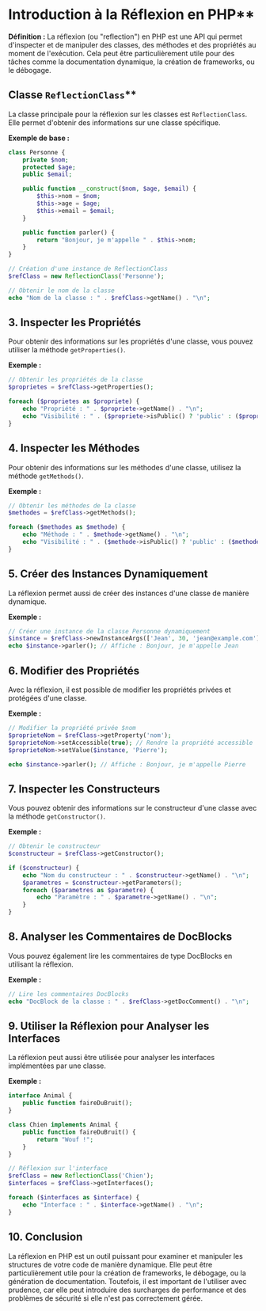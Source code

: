 # Introduction à la Réflexion en PHP**

**Définition :** La réflexion (ou "reflection") en PHP est une API qui permet d'inspecter et de manipuler des classes, des méthodes et des propriétés au moment de l'exécution. Cela peut être particulièrement utile pour des tâches comme la documentation dynamique, la création de frameworks, ou le débogage.

## Classe `ReflectionClass`**

La classe principale pour la réflexion sur les classes est `ReflectionClass`. Elle permet d'obtenir des informations sur une classe spécifique.

**Exemple de base :**

```php
class Personne {
    private $nom;
    protected $age;
    public $email;

    public function __construct($nom, $age, $email) {
        $this->nom = $nom;
        $this->age = $age;
        $this->email = $email;
    }

    public function parler() {
        return "Bonjour, je m'appelle " . $this->nom;
    }
}

// Création d'une instance de ReflectionClass
$refClass = new ReflectionClass('Personne');

// Obtenir le nom de la classe
echo "Nom de la classe : " . $refClass->getName() . "\n";
```

## **3. Inspecter les Propriétés**

Pour obtenir des informations sur les propriétés d'une classe, vous pouvez utiliser la méthode `getProperties()`.

**Exemple :**

```php
// Obtenir les propriétés de la classe
$proprietes = $refClass->getProperties();

foreach ($proprietes as $propriete) {
    echo "Propriété : " . $propriete->getName() . "\n";
    echo "Visibilité : " . ($propriete->isPublic() ? 'public' : ($propriete->isProtected() ? 'protected' : 'private')) . "\n";
}
```

## **4. Inspecter les Méthodes**

Pour obtenir des informations sur les méthodes d'une classe, utilisez la méthode `getMethods()`.

**Exemple :**

```php
// Obtenir les méthodes de la classe
$methodes = $refClass->getMethods();

foreach ($methodes as $methode) {
    echo "Méthode : " . $methode->getName() . "\n";
    echo "Visibilité : " . ($methode->isPublic() ? 'public' : ($methode->isProtected() ? 'protected' : 'private')) . "\n";
}
```

## **5. Créer des Instances Dynamiquement**

La réflexion permet aussi de créer des instances d'une classe de manière dynamique.

**Exemple :**

```php
// Créer une instance de la classe Personne dynamiquement
$instance = $refClass->newInstanceArgs(['Jean', 30, 'jean@example.com']);
echo $instance->parler(); // Affiche : Bonjour, je m'appelle Jean
```

## **6. Modifier des Propriétés**

Avec la réflexion, il est possible de modifier les propriétés privées et protégées d'une classe.

**Exemple :**

```php
// Modifier la propriété privée $nom
$proprieteNom = $refClass->getProperty('nom');
$proprieteNom->setAccessible(true); // Rendre la propriété accessible
$proprieteNom->setValue($instance, 'Pierre');

echo $instance->parler(); // Affiche : Bonjour, je m'appelle Pierre
```

## **7. Inspecter les Constructeurs**

Vous pouvez obtenir des informations sur le constructeur d'une classe avec la méthode `getConstructor()`.

**Exemple :**

```php
// Obtenir le constructeur
$constructeur = $refClass->getConstructor();

if ($constructeur) {
    echo "Nom du constructeur : " . $constructeur->getName() . "\n";
    $parametres = $constructeur->getParameters();
    foreach ($parametres as $parametre) {
        echo "Paramètre : " . $parametre->getName() . "\n";
    }
}
```

## **8. Analyser les Commentaires de DocBlocks**

Vous pouvez également lire les commentaires de type DocBlocks en utilisant la réflexion.

**Exemple :**

```php
// Lire les commentaires DocBlocks
echo "DocBlock de la classe : " . $refClass->getDocComment() . "\n";
```

## **9. Utiliser la Réflexion pour Analyser les Interfaces**

La réflexion peut aussi être utilisée pour analyser les interfaces implémentées par une classe.

**Exemple :**

```php
interface Animal {
    public function faireDuBruit();
}

class Chien implements Animal {
    public function faireDuBruit() {
        return "Wouf !";
    }
}

// Réflexion sur l'interface
$refClass = new ReflectionClass('Chien');
$interfaces = $refClass->getInterfaces();

foreach ($interfaces as $interface) {
    echo "Interface : " . $interface->getName() . "\n";
}
```

## **10. Conclusion**

La réflexion en PHP est un outil puissant pour examiner et manipuler les structures de votre code de manière dynamique. Elle peut être particulièrement utile pour la création de frameworks, le débogage, ou la génération de documentation. Toutefois, il est important de l'utiliser avec prudence, car elle peut introduire des surcharges de performance et des problèmes de sécurité si elle n'est pas correctement gérée.
